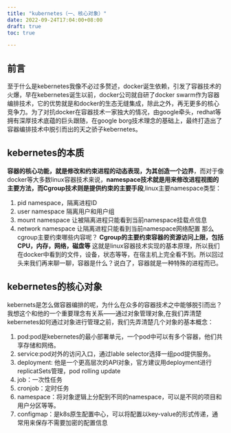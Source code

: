 ```yaml
---
title: "kubernetes（一、核心对象）"
date: 2022-09-24T17:04:00+08:00
draft: true
toc: true

---
```


## 前言

至于什么是kebernetes我像不必过多赘述，docker诞生依赖，引发了容器技术的火爆，早在kebernetes诞生以前，docker公司就自研了docker swarm作为容器编排技术，它的优势就是和docker的生态无缝集成，除此之外，再无更多的核心竞争力。为了对抗docker在容器技术一家独大的情况，由google牵头，redhat等拥有深厚技术底蕴的巨头跟随，在google borg技术理念的基础上，最终打造出了容器编排技术中脱引而出的天之骄子kebernetes。

## kebernetes的本质

**容器的核心功能，就是修改和约束进程的动态表现，为其创造一个边界**，而对于像docker等大多数linux容器技术来说，**namespace技术就是用来修改进程视图的主要方法，而Cgroup技术则是提供约束的主要手段**,linux主要namespace类型：

1. pid namespace，隔离进程ID
2. user namespace 隔离用户和用户组
3. mount namespace 让被隔离进程只能看到当前namespace挂载点信息
4. network namespace 让隔离进程只能看到当前namespace网络配置
   那么cgroup主要约束哪些内容呢？
   **Cgroup的主要约束容器的资源访问上限，包括CPU，内存，网络，磁盘等**
   这就是linux容器技术实现的基本原理，所以我们在docker中看到的文件，设备，状态等等，在宿主机上完全看不到。所以回过头来我们再来聊一聊，容器是什么？说白了，容器就是一种特殊的进程而已。

## kebernetes的核心对象

kebernets是怎么做容器编排的呢，为什么在众多的容器技术之中能够脱引而出？我想这个和他的一个重要理念有关系——通过对象管理对象,在我们弄清楚kebernetes如何通过对象进行管理之前，我们先弄清楚几个对象的基本概念：

1. pod:pod是kebernetes的最小部署单元，一个pod中可以有多个容器，他们共享存储和网络。
2. service:pod对外的访问入口，通过lable selector选择一组pod提供服务。
3. deployment: 他是一个更高层次的API对象，官方建议用deployment进行replicatSets管理，pod rolling update
4. job：一次性任务
5. cronjob：定时任务
6. namespace：将对象逻辑上分配到不同的namespace，可以是不同的项目和用户分区等等。
7. configmap：是k8s原生配置中心，可以将配置以key-value的形式传递，通常用来保存不需要加密的配置信息
